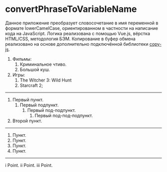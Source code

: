 # convertPhraseToVariableName
Данное приложение преобразует словосочетание в имя переменной в формате lowerCamelCase, ориентированном в частности на написание кода на JavaScript. Логика реализована с помощью Vue.js, вёрстка HTML/CSS, методология БЭМ. Копирование в буфер обмена реализовано на основе дополнительно подключённой библиотеки [copy-js](https://www.npmjs.com/package/copy-js).

1. Фильмы:
    1. Криминальное чтиво.
    2. Большой куш.
2. Игры:
    1. The Witcher 3: Wild Hunt
    2. Starcraft 2; 
____
1. Первый пункт.
    1. Первый подпункт.
        1. Первый под-подпункт.
            1. Первый под-под-подпункт.
2. Второй пункт.
____
1. Пункт.
2. Пункт.
2. Пункт.
4. Пункт.
____
i Point.
ii Point.
iii Point.
